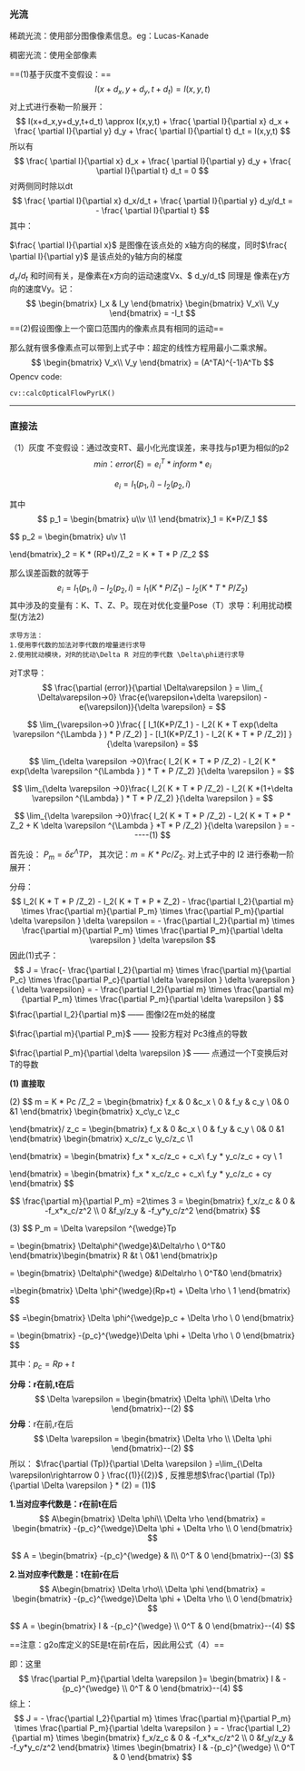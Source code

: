 ### 光流

稀疏光流：使用部分图像像素信息。eg：Lucas-Kanade

稠密光流：使用全部像素

==(1)基于灰度不变假设：== 
$$
I(x+d_x,y+d_y,t+d_t) = I(x,y,t)
$$
对上式进行泰勒一阶展开：
$$
I(x+d_x,y+d_y,t+d_t) \approx  I(x,y,t) + \frac{ \partial I}{\partial x} d_x +  \frac{ \partial I}{\partial y} d_y +  \frac{ \partial I}{\partial t} d_t =    I(x,y,t)
$$
所以有  
$$
\frac{ \partial I}{\partial x} d_x +  \frac{ \partial I}{\partial y} d_y +  \frac{ \partial I}{\partial t} d_t  = 0
$$
对两侧同时除以dt
$$
\frac{ \partial I}{\partial x} d_x/d_t +  \frac{ \partial I}{\partial y} d_y/d_t  = -  \frac{ \partial I}{\partial t}
$$
其中：

$\frac{ \partial I}{\partial x}$  是图像在该点处的 x轴方向的梯度，同时$\frac{ \partial I}{\partial y}$ 是该点处的y轴方向的梯度

$d_x/d_t$  和时间有关，是像素在x方向的运动速度Vx、$ d_y/d_t$ 同理是 像素在y方向的速度Vy。记：
$$
\begin{bmatrix}
I_x & I_y
\end{bmatrix} \begin{bmatrix}
V_x\\
V_y 
\end{bmatrix} = -I_t
$$
==(2)假设图像上一个窗口范围内的像素点具有相同的运动==

那么就有很多像素点可以带到上式子中：超定的线性方程用最小二乘求解。
$$
\begin{bmatrix}
V_x\\
V_y 
\end{bmatrix} = (A^TA)^{-1}A^Tb
$$
Opencv code:

```
cv::calcOpticalFlowPyrLK()
```





----

### 直接法

（1）灰度 不变假设：通过改变RT、最小化光度误差，来寻找与p1更为相似的p2 
$$
min：error(\xi ) = e_i^T * inform * e_i
$$

$$
e_i = I_1(p_1,i ) - I_2(p_2,i)
$$

其中 
$$
p_1 = \begin{bmatrix}
u\\v \\1 \end{bmatrix}_1 = K*P/Z_1
$$

$$
p_2 = \begin{bmatrix}
u\\v 
\\1 

\end{bmatrix}_2 = K * (RP+t)/Z_2 = K * T * P /Z_2
$$

那么误差函数的就等于
$$
e_i = I_1(p_1,i ) - I_2(p_2,i) =  I_1(K*P/Z_1 ) - I_2( K * T * P /Z_2)
$$
其中涉及的变量有：K、T、Z、P。现在对优化变量Pose（T）求导：利用扰动模型(方法2)

```
求导方法：
1.使用李代数的加法对李代数的增量进行求导
2.使用扰动模块，对R的扰动\Delta R 对应的李代数 \Delta\phi进行求导
```



对T求导：
$$
\frac{\partial (error)}{\partial \Delta\varepsilon } = \lim_{ \Delta\varepsilon->0} \frac{e(\varepsilon+\delta \varepsilon) - e(\varepsilon)}{\delta \varepsilon} =
$$

$$
\lim_{\varepsilon->0 }\frac{ [ I_1(K*P/Z_1 ) - I_2( K * T exp(\delta \varepsilon ^{\Lambda } ) * P /Z_2) ] -  [I_1(K*P/Z_1 ) - I_2( K * T * P /Z_2)] }{\delta \varepsilon} =
$$

$$
\lim_{\delta \varepsilon ->0}\frac{ I_2( K * T * P /Z_2)  - I_2( K * exp(\delta \varepsilon ^{\Lambda }  ) * T * P /Z_2) }{\delta \varepsilon } =
$$


$$
\lim_{\delta \varepsilon ->0}\frac{ I_2( K * T * P /Z_2)  - I_2( K *(1+\delta \varepsilon ^{\Lambda}  ) * T * P /Z_2) }{\delta \varepsilon } =
$$

$$
\lim_{\delta \varepsilon ->0}\frac{ I_2( K * T * P /Z_2)  - I_2( K * T * P * Z_2 + K  \delta \varepsilon ^{\Lambda } *T   * P /Z_2) }{\delta \varepsilon } =   -----(1)
$$



首先设： $P_m =   \delta \varepsilon ^{\Lambda }TP，$ 其次记：$m = K * Pc  /Z_2$. 对上式子中的 I2 进行泰勒一阶展开：

分母：
$$
I_2( K * T * P /Z_2)  - I_2( K * T * P * Z_2) - \frac{\partial I_2}{\partial m}   \times  \frac{\partial m}{\partial P_m} \times \frac{\partial P_m}{\partial \delta \varepsilon } \delta \varepsilon = - \frac{\partial I_2}{\partial m}   \times  \frac{\partial m}{\partial P_m} \times \frac{\partial P_m}{\partial \delta \varepsilon } \delta \varepsilon
$$
因此(1)式子：
$$
J = \frac{- \frac{\partial I_2}{\partial m}   \times  \frac{\partial m}{\partial P_c} \times \frac{\partial P_c}{\partial \delta \varepsilon } \delta \varepsilon }{ \delta \varepsilon} = -  \frac{\partial I_2}{\partial m}   \times  \frac{\partial m}{\partial P_m} \times \frac{\partial P_m}{\partial \delta \varepsilon }
$$
$\frac{\partial I_2}{\partial m}$   —— 图像I2在m处的梯度

 $\frac{\partial m}{\partial P_m}$ ——  投影方程对 Pc3维点的导数

$\frac{\partial P_m}{\partial \delta \varepsilon }$ —— 点通过一个T变换后对 T的导数



**(1) 直接取**

(2) 
$$
m = K * Pc  /Z_2 =  \begin{bmatrix}
f_x & 0  &c_x \\ 
0 & f_y  & c_y \\ 
 0& 0 &1 
\end{bmatrix} \begin{bmatrix}
x_c\\y_c 
\\z_c 

\end{bmatrix}/ z_c = \begin{bmatrix}
f_x & 0  &c_x \\ 
0 & f_y  & c_y \\ 
 0& 0 &1 
\end{bmatrix} \begin{bmatrix}
x_c/z_c \\y_c/z_c 
\\1

\end{bmatrix} = \begin{bmatrix}
f_x * x_c/z_c + c_x\\ f_y * y_c/z_c  + cy 
\\ 1

\end{bmatrix} = \begin{bmatrix}
f_x * x_c/z_c + c_x\\ f_y * y_c/z_c  + cy 
\end{bmatrix} 
$$

$$
\frac{\partial m}{\partial P_m}   =2\times 3 = \begin{bmatrix}
f_x/z_c & 0  &  -f_x*x_c/z^2 \\ 
0 &f_y/z_y  & -f_y*y_c/z^2 
\end{bmatrix}
$$

(3) 
$$
P_m = \Delta  \varepsilon ^{\wedge}Tp 

= \begin{bmatrix}
 \Delta\phi^{\wedge}&\Delta\rho \\ 
 0^T&0 
\end{bmatrix}\begin{bmatrix}
R &t \\ 
 0&1 
\end{bmatrix}p 

=  \begin{bmatrix}
\Delta\phi^{\wedge} &\Delta\rho \\ 
 0^T&0 
\end{bmatrix}

=\begin{bmatrix}
 \Delta \phi^{\wedge}(Rp+t) + \Delta \rho \\ 
 1 \end{bmatrix} 
$$

$$
=\begin{bmatrix}
 \Delta \phi^{\wedge}p_c + \Delta \rho \\ 
 0
\end{bmatrix} 

= \begin{bmatrix}
 -{p_c}^{\wedge}\Delta \phi + \Delta \rho \\ 
 0
\end{bmatrix}
$$

其中：$p_c = Rp+t$

**分母：r在前,t在后**
$$
\Delta  \varepsilon  = \begin{bmatrix}
\Delta \phi\\ 
\Delta \rho
\end{bmatrix}--(2)
$$
**分母**：r在前,r在后
$$
\Delta  \varepsilon  = \begin{bmatrix}
\Delta \rho \\ 
\Delta \phi
\end{bmatrix}--(2)
$$
所以： $\frac{\partial (Tp)}{\partial \Delta \varepsilon } =\lim_{\Delta \varepsilon\rightarrow 0 } \frac{(1)}{(2)}$ , 反推思想$\frac{\partial (Tp)}{\partial \Delta \varepsilon } * (2)  = (1)$



**1.当对应李代数是：r在前t在后**
$$
A\begin{bmatrix}
\Delta \phi\\ 
\Delta \rho
\end{bmatrix} =  \begin{bmatrix}
 -{p_c}^{\wedge}\Delta \phi + \Delta \rho \\ 
 0 \end{bmatrix}
$$

$$
A =  \begin{bmatrix}
 -{p_c}^{\wedge} & I\\ 
0^T & 0
\end{bmatrix}--(3)
$$

**2.当对应李代数是：t在前r在后**
$$
A\begin{bmatrix}
\Delta \rho\\
\Delta \phi
\end{bmatrix} =  \begin{bmatrix}
 -{p_c}^{\wedge}\Delta \phi + \Delta \rho \\ 
 0 \end{bmatrix}
$$

$$
A =  \begin{bmatrix}
 I &  -{p_c}^{\wedge} \\
0^T & 0
\end{bmatrix}--(4)
$$

==注意：g2o库定义的SE是t在前r在后，因此用公式（4）==

即：这里  
$$
\frac{\partial P_m}{\partial \delta \varepsilon }=  \begin{bmatrix}
 I &  -{p_c}^{\wedge} \\
0^T & 0
\end{bmatrix}--(4)
$$
综上：
$$
J = -  \frac{\partial I_2}{\partial m}   \times  \frac{\partial m}{\partial P_m} \times \frac{\partial P_m}{\partial \delta \varepsilon } = -  \frac{\partial I_2}{\partial m}   \times   \begin{bmatrix}
f_x/z_c & 0  &  -f_x*x_c/z^2 \\ 
0 &f_y/z_y  & -f_y*y_c/z^2 
\end{bmatrix} \times   \begin{bmatrix}
 I &  -{p_c}^{\wedge} \\
0^T & 0
\end{bmatrix}
$$

